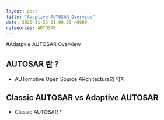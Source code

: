 ```yaml
---
layout: post
title: "Adaptive AUTOSAR Overview"
date: 2020-11-25 01:00:00 +0800
categories: AUTOSAR
---
```


#Adatpvie AUTOSAR Overview

## AUTOSAR 란 ?
* AUTomotive Open Source ARchitecture의 약자

## Classic AUTOSAR vs Adaptive AUTOSAR
* Classic AUTOSAR
    * 
